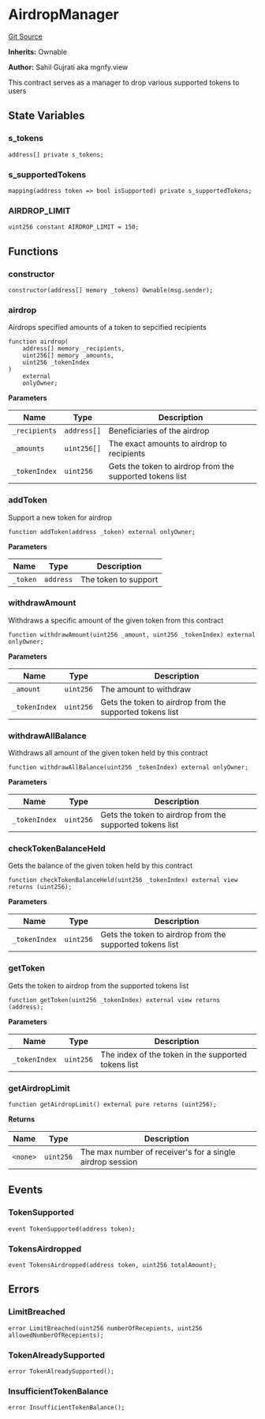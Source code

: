 # AirdropManager
[Git Source](https://github.com/Sahil-Gujrati/thunder-swap/blob/48c2541b51225b6140f6383b56ab80046ea60c03/src/auxiliary/AirdropManager.sol)

**Inherits:**
Ownable

**Author:**
Sahil Gujrati aka mgnfy.view

This contract serves as a manager to drop various supported tokens to users


## State Variables
### s_tokens

```solidity
address[] private s_tokens;
```


### s_supportedTokens

```solidity
mapping(address token => bool isSupported) private s_supportedTokens;
```


### AIRDROP_LIMIT

```solidity
uint256 constant AIRDROP_LIMIT = 150;
```


## Functions
### constructor


```solidity
constructor(address[] memory _tokens) Ownable(msg.sender);
```

### airdrop

Airdrops specified amounts of a token to sepcified recipients


```solidity
function airdrop(
    address[] memory _recipients,
    uint256[] memory _amounts,
    uint256 _tokenIndex
)
    external
    onlyOwner;
```
**Parameters**

|Name|Type|Description|
|----|----|-----------|
|`_recipients`|`address[]`|Beneficiaries of the airdrop|
|`_amounts`|`uint256[]`|The exact amounts to airdrop to recipients|
|`_tokenIndex`|`uint256`|Gets the token to airdrop from the supported tokens list|


### addToken

Support a new token for airdrop


```solidity
function addToken(address _token) external onlyOwner;
```
**Parameters**

|Name|Type|Description|
|----|----|-----------|
|`_token`|`address`|The token to support|


### withdrawAmount

Withdraws a specific amount of the given token from this contract


```solidity
function withdrawAmount(uint256 _amount, uint256 _tokenIndex) external onlyOwner;
```
**Parameters**

|Name|Type|Description|
|----|----|-----------|
|`_amount`|`uint256`|The amount to withdraw|
|`_tokenIndex`|`uint256`|Gets the token to airdrop from the supported tokens list|


### withdrawAllBalance

Withdraws all amount of the given token held by this contract


```solidity
function withdrawAllBalance(uint256 _tokenIndex) external onlyOwner;
```
**Parameters**

|Name|Type|Description|
|----|----|-----------|
|`_tokenIndex`|`uint256`|Gets the token to airdrop from the supported tokens list|


### checkTokenBalanceHeld

Gets the balance of the given token held by this contract


```solidity
function checkTokenBalanceHeld(uint256 _tokenIndex) external view returns (uint256);
```
**Parameters**

|Name|Type|Description|
|----|----|-----------|
|`_tokenIndex`|`uint256`|Gets the token to airdrop from the supported tokens list|


### getToken

Gets the token to airdrop from the supported tokens list


```solidity
function getToken(uint256 _tokenIndex) external view returns (address);
```
**Parameters**

|Name|Type|Description|
|----|----|-----------|
|`_tokenIndex`|`uint256`|The index of the token in the supported tokens list|


### getAirdropLimit


```solidity
function getAirdropLimit() external pure returns (uint256);
```
**Returns**

|Name|Type|Description|
|----|----|-----------|
|`<none>`|`uint256`|The max number of receiver's for a single airdrop session|


## Events
### TokenSupported

```solidity
event TokenSupported(address token);
```

### TokensAirdropped

```solidity
event TokensAirdropped(address token, uint256 totalAmount);
```

## Errors
### LimitBreached

```solidity
error LimitBreached(uint256 numberOfRecepients, uint256 allowedNumberOfRecepients);
```

### TokenAlreadySupported

```solidity
error TokenAlreadySupported();
```

### InsufficientTokenBalance

```solidity
error InsufficientTokenBalance();
```

